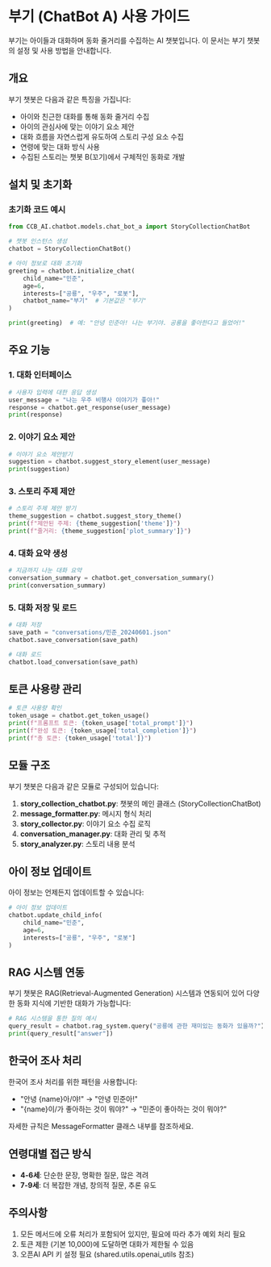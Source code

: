 # 부기 (ChatBot A) 사용 가이드

부기는 아이들과 대화하며 동화 줄거리를 수집하는 AI 챗봇입니다. 이 문서는 부기 챗봇의 설정 및 사용 방법을 안내합니다.

## 개요

부기 챗봇은 다음과 같은 특징을 가집니다:

- 아이와 친근한 대화를 통해 동화 줄거리 수집
- 아이의 관심사에 맞는 이야기 요소 제안
- 대화 흐름을 자연스럽게 유도하여 스토리 구성 요소 수집
- 연령에 맞는 대화 방식 사용
- 수집된 스토리는 챗봇 B(꼬기)에서 구체적인 동화로 개발

## 설치 및 초기화

### 초기화 코드 예시

```python
from CCB_AI.chatbot.models.chat_bot_a import StoryCollectionChatBot

# 챗봇 인스턴스 생성
chatbot = StoryCollectionChatBot()

# 아이 정보로 대화 초기화
greeting = chatbot.initialize_chat(
    child_name="민준",
    age=6,
    interests=["공룡", "우주", "로봇"],
    chatbot_name="부기"  # 기본값은 "부기"
)

print(greeting)  # 예: "안녕 민준아! 나는 부기야. 공룡을 좋아한다고 들었어!"
```

## 주요 기능

### 1. 대화 인터페이스

```python
# 사용자 입력에 대한 응답 생성
user_message = "나는 우주 비행사 이야기가 좋아!"
response = chatbot.get_response(user_message)
print(response)
```

### 2. 이야기 요소 제안

```python
# 이야기 요소 제안받기
suggestion = chatbot.suggest_story_element(user_message)
print(suggestion)
```

### 3. 스토리 주제 제안

```python
# 스토리 주제 제안 받기
theme_suggestion = chatbot.suggest_story_theme()
print(f"제안된 주제: {theme_suggestion['theme']}")
print(f"줄거리: {theme_suggestion['plot_summary']}")
```

### 4. 대화 요약 생성

```python
# 지금까지 나눈 대화 요약
conversation_summary = chatbot.get_conversation_summary()
print(conversation_summary)
```

### 5. 대화 저장 및 로드

```python
# 대화 저장
save_path = "conversations/민준_20240601.json"
chatbot.save_conversation(save_path)

# 대화 로드
chatbot.load_conversation(save_path)
```

## 토큰 사용량 관리

```python
# 토큰 사용량 확인
token_usage = chatbot.get_token_usage()
print(f"프롬프트 토큰: {token_usage['total_prompt']}")
print(f"완성 토큰: {token_usage['total_completion']}")
print(f"총 토큰: {token_usage['total']}")
```

## 모듈 구조

부기 챗봇은 다음과 같은 모듈로 구성되어 있습니다:

1. **story_collection_chatbot.py**: 챗봇의 메인 클래스 (StoryCollectionChatBot)
2. **message_formatter.py**: 메시지 형식 처리
3. **story_collector.py**: 이야기 요소 수집 로직
4. **conversation_manager.py**: 대화 관리 및 추적
5. **story_analyzer.py**: 스토리 내용 분석

## 아이 정보 업데이트

아이 정보는 언제든지 업데이트할 수 있습니다:

```python
# 아이 정보 업데이트
chatbot.update_child_info(
    child_name="민준", 
    age=6, 
    interests=["공룡", "우주", "로봇"]
)
```

## RAG 시스템 연동

부기 챗봇은 RAG(Retrieval-Augmented Generation) 시스템과 연동되어 있어 다양한 동화 지식에 기반한 대화가 가능합니다:

```python
# RAG 시스템을 통한 질의 예시
query_result = chatbot.rag_system.query("공룡에 관한 재미있는 동화가 있을까?")
print(query_result["answer"])
```

## 한국어 조사 처리

한국어 조사 처리를 위한 패턴을 사용합니다:

- "안녕 {name}아/야!" → "안녕 민준아!"
- "{name}이/가 좋아하는 것이 뭐야?" → "민준이 좋아하는 것이 뭐야?"

자세한 규칙은 MessageFormatter 클래스 내부를 참조하세요.

## 연령대별 접근 방식

- **4-6세**: 단순한 문장, 명확한 질문, 많은 격려
- **7-9세**: 더 복잡한 개념, 창의적 질문, 추론 유도

## 주의사항

1. 모든 메서드에 오류 처리가 포함되어 있지만, 필요에 따라 추가 예외 처리 필요
2. 토큰 제한 (기본 10,000)에 도달하면 대화가 제한될 수 있음
3. 오픈AI API 키 설정 필요 (shared.utils.openai_utils 참조) 